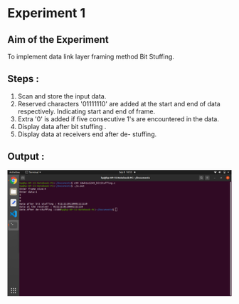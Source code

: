 # Experiment 1

## Aim of the Experiment
To implement data link layer framing method Bit Stuffing.

## Steps :
1. Scan and store the input data.
2. Reserved characters '01111110' are added at the start and end of data respectively. Indicating start and end of frame.
3. Extra '0' is added if five consecutive 1's are encountered in the data.
4. Display data after bit stuffing .
5. Display data at receivers end after de- stuffing.

## Output :

![output](output_bitStuffing.png)
